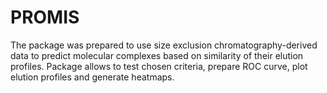 # PROMIS
The package was prepared to use size exclusion chromatography-derived data to predict molecular complexes based on similarity of their elution profiles. Package allows to test chosen criteria, prepare ROC curve, plot elution profiles and generate heatmaps.
